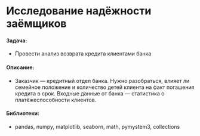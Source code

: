 # Исследование надёжности заёмщиков


#### Задача: 
- Провести анализ возврата кредита клиентами банка

#### Описание:
-  Заказчик — кредитный отдел банка. Нужно разобраться, влияет ли семейное положение и количество детей клиента на факт погашения кредита в срок. Входные данные от банка — статистика о платёжеспособности клиентов.


#### Библиотеки:
- pandas, numpy, matplotlib, seaborn, math, pymystem3, collections
